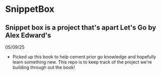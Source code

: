 # SnippetBox

## Snippet box is a project that's apart Let's Go by Alex Edward's

05/09/25
- Picked up this book to help cement prior go knowledge and hopefully learn something new. This repo is to keep track of the project we're building through out the book!
